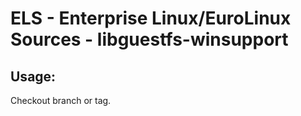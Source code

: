 # ELS - Enterprise Linux/EuroLinux Sources - libguestfs-winsupport 
## Usage:
  Checkout branch or tag.

